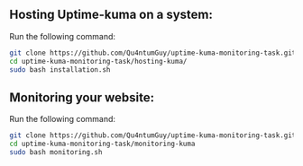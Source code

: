 ## Hosting Uptime-kuma on a system:

Run the following command:

```bash
git clone https://github.com/Qu4ntumGuy/uptime-kuma-monitoring-task.git
cd uptime-kuma-monitoring-task/hosting-kuma/
sudo bash installation.sh
```

## Monitoring your website:

Run the following command:

```bash
git clone https://github.com/Qu4ntumGuy/uptime-kuma-monitoring-task.git
cd uptime-kuma-monitoring-task/monitoring-kuma
sudo bash monitoring.sh
```
